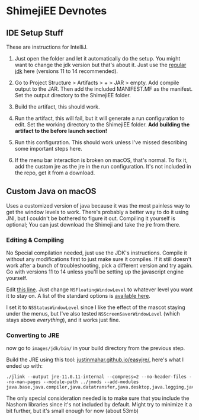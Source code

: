 # ShimejiEE Devnotes

## IDE Setup Stuff
These are instructions for IntelliJ.

1. Just open the folder and let it automatically do the setup. You might want to change the jdk version but that's about it. Just use the [regular jdk](https://adoptopenjdk.net/releases.html) here (versions 11 to 14 recommended).

2. Go to Project Structure > Artifacts > + > JAR > empty. Add compile output to the JAR. Then add the included MANIFEST.MF as the manifest. Set the output directory to the ShimejiEE folder.

3. Build the artifact, this should work.

4. Run the artifact, this will fail, but it will generate a run configuration to edit. Set the working directory to the ShimejiEE folder. **Add building the artifact to the before launch section!**

5. Run this configuration. This should work unless I've missed describing some important steps here. 
   
6. If the menu bar interaction is broken on macOS, that's normal. To fix it, add the custom jre as the jre in the run configuration. It's not included in the repo, get it from a download.

## Custom Java on macOS
Uses a customized version of java because it was the most painless way to get the window levels to work. There's probably a better way to do it using JNI, but I couldn't be bothered to figure it out. Compiling it yourself is optional; You can just download the Shimeji and take the jre from there.

### Editing & Compiling
No Special compilation needed, just use the JDK's instructions. Compile it without any modifications first to just make sure it compiles. If it still doesn't work after a bunch of troubleshooting, pick a different version and try again. Go with versions 11 to 14 unless you'll be setting up the javascript engine yourself. 

Edit [this line](https://github.com/openjdk/jdk/blob/8e312297d806f581c7a069af6c2ee2d8381b46b6/src/java.desktop/macosx/native/libawt_lwawt/awt/AWTWindow.m#L255).
Just change `NSFloatingWindowLevel` to whatever level you want it to stay on. A list of the standard options is [available here](https://developer.apple.com/documentation/appkit/nswindowlevel?language=objc). 

I set it to `NSStatusWindowLevel` since I like the effect of the mascot staying under the menus, but I've also tested `NSScreenSaverWindowLevel` (which stays above _everything_), and it works just fine.

### Converting to JRE
now go to `images/jdk/bin/` in your build directory from the previous step.

Build the JRE using this tool: [justinmahar.github.io/easyjre/](https://justinmahar.github.io/easyjre/), here's what I ended up with: 

```
./jlink --output jre-11.0.11-internal --compress=2 --no-header-files --no-man-pages --module-path ../jmods --add-modules java.base,java.compiler,java.datatransfer,java.desktop,java.logging,java.management,java.management.rmi,java.naming,java.net.http,java.prefs,java.rmi,java.scripting,java.se,java.xml,java.xml.crypto,jdk.scripting.nashorn,jdk.scripting.nashorn.shell
```

The only special consideration needed is to make sure that you include the Nashorn libraries since it's not included by default. Might try to minimize it a bit further, but it's small enough for now (about 53mb)
